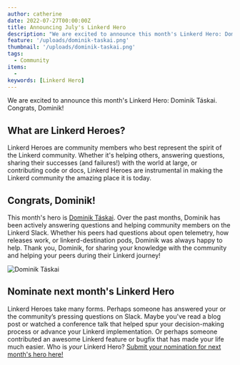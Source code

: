 ```yaml
---
author: catherine
date: 2022-07-27T00:00:00Z
title: Announcing July's Linkerd Hero
description: "We are excited to announce this month's Linkerd Hero: Dominik Táskai. Congrats, Dominik!"
feature: '/uploads/dominik-taskai.png'
thumbnail: '/uploads/dominik-taskai.png'
tags:
  - Community
items:
  -
keywords: [Linkerd Hero]
---
```


We are excited to announce this month's Linkerd Hero: Dominik Táskai. Congrats,
Dominik!

## What are Linkerd Heroes?

Linkerd Heroes are community members who best represent the spirit of the
Linkerd community. Whether it's helping others, answering questions, sharing
their successes (and failures!) with the world at large, or contributing code
or docs, Linkerd Heroes are instrumental in making the Linkerd community the
amazing place it is today.

## Congrats, Dominik!

This month's hero is [Dominik Táskai](https://www.linkedin.com/in/dtaskai/).
Over the past months, Dominik has been actively answering questions and
helping community members on the Linkerd Slack. Whether his peers had questions
about open telemetry, how releases work, or linkerd-destination pods, Dominik
was always happy to help. Thank you, Dominik, for sharing your knowledge with
the community and helping your peers during their Linkerd journey!

![Dominik Táskai](/uploads/dominik-taskai.png)

## Nominate next month's Linkerd Hero

Linkerd Heroes take many forms. Perhaps someone has answered your or the
community’s pressing questions on Slack. Maybe you've read a blog post or
watched a conference talk that helped spur your decision-making process or
advance your Linkerd implementation. Or perhaps someone contributed an
awesome Linkerd feature or bugfix that has made your life much easier.
Who is *your* Linkerd Hero?
[Submit your nomination for next month's hero here!](https://docs.google.com/forms/d/e/1FAIpQLSfNv--UnbbZSzW7J3SbREIMI-HaooyX9im8yLIGB7M_LKT_Fw/viewform?usp=sf_link)

